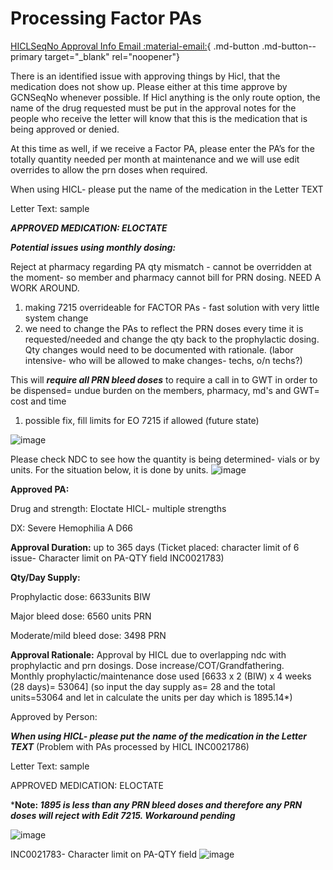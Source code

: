 # Processing Factor PAs

[HICLSeqNo Approval Info  Email :material-email:](https://mygainwell-my.sharepoint.com/:u:/r/personal/christopher_nguyen_gainwelltechnologies_com/Documents/Evergreen/Emails/HclSeqNo%20Approval%20information.msg?csf=1&web=1&e=mjAgIk){ .md-button .md-button--primary target="_blank" rel="noopener"}

There is an identified issue with approving things by Hicl, that the medication does not show up.  Please either at this time approve by GCNSeqNo whenever possible. If Hicl anything is the only route option, the name of the drug requested must be put in the approval notes for the people who receive the letter will know that this is the medication that is being approved or denied. 
 
At this time as well, if we receive a Factor PA, please enter the PA’s for the totally quantity needed per month at maintenance and we will use edit overrides to allow the prn doses when required. 

When using HICL- please put the name of the medication in the Letter TEXT 

Letter Text: sample

***APPROVED MEDICATION: ELOCTATE***

***Potential issues using monthly dosing:***

Reject at pharmacy regarding PA qty mismatch - cannot be overridden at the moment- so member and pharmacy cannot bill for PRN dosing.  NEED A WORK AROUND. 
1. making 7215 overrideable for FACTOR PAs - fast solution with very little system change
2. we need to change the PAs to reflect the PRN doses every time it is requested/needed and change the qty back to the prophylactic dosing.  Qty changes would need to be documented with rationale.  (labor intensive- who will be allowed to make changes- techs, o/n techs?)

This will ***require all PRN bleed doses*** to require a call in to GWT in order to be dispensed= undue burden on the members, pharmacy, md's and GWT= cost and time  
1. possible fix, fill limits for EO 7215 if allowed (future state)
  
![image](https://user-images.githubusercontent.com/122046056/227104086-b2ba3bf0-7fc4-4c39-be55-64955d7842c1.png)

Please check NDC to see how the quantity is being determined- vials or by units.  For the situation below, it is done by units. 
![image](https://user-images.githubusercontent.com/122046056/227104155-dd4bd800-9e1a-41d7-a5af-3512807be4be.png)

**Approved PA:**

Drug and strength: Eloctate HICL- multiple strengths

DX: Severe Hemophilia A D66

**Approval Duration:** up to 365 days (Ticket placed: character limit of 6 issue- Character limit on PA-QTY field INC0021783)

**Qty/Day Supply:**

Prophylactic dose: 6633units BIW

Major bleed dose: 6560 units PRN

Moderate/mild bleed dose: 3498 PRN

**Approval Rationale:** Approval by HICL due to overlapping ndc with prophylactic and prn dosings.  Dose increase/COT/Grandfathering.  
Monthly prophylactic/maintenance dose used [6633 x 2 (BIW) x 4 weeks (28 days)= 53064]
(so input the day supply as= 28 and the total units=53064 and let in calculate the units per day which is 1895.14*)

Approved by Person: 

***When using HICL- please put the name of the medication in the Letter TEXT*** (Problem with PAs processed by HICL INC0021786)

Letter Text: sample

APPROVED MEDICATION: ELOCTATE

***Note: *1895 is less than any PRN bleed doses and therefore any PRN doses will reject with Edit 7215.  Workaround pending***

![image](https://user-images.githubusercontent.com/122046056/227104692-29368cb4-2dad-4397-8414-6ab191038a08.png)

INC0021783- Character limit on PA-QTY field
![image](https://user-images.githubusercontent.com/122046056/227104971-b50f10fb-a8bb-455c-b71a-2c256d356e77.png)

